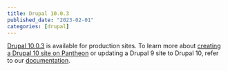 ```yaml
---
title: Drupal 10.0.3
published_date: "2023-02-01"
categories: [drupal]
---
```

[Drupal 10.0.3](https://www.drupal.org/project/drupal/releases/10.0.3) is available for production sites. To learn more about [creating a Drupal 10 site on Pantheon](/supported-drupal) or updating a Drupal 9 site to Drupal 10, refer to our [documentation](/supported-drupal).

